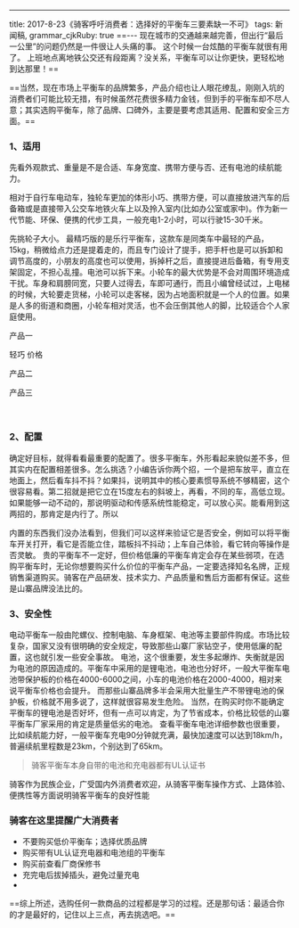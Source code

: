 ---
title: 2017-8-23《骑客呼吁消费者：选择好的平衡车三要素缺一不可》
tags: 新闻稿,
grammar_cjkRuby: true
==---
现在城市的交通越来越完善，但出行“最后一公里”的问题仍然是一件很让人头痛的事。
这个时候一台炫酷的平衡车就很有用了。
上班地点离地铁公交还有段距离？没关系，平衡车可以让你更快，更轻松地到达那里！==


==当然，现在市场上平衡车的品牌繁多，产品介绍也让人眼花缭乱，刚刚入坑的消费者们可能比较无措，有时候虽然花费很多精力金钱，但到手的平衡车却不尽人意；其实选购平衡车，除了品牌、口碑外，主要是要考虑其适用、配置和安全三方面。==


### 1、适用
先看外观款式、重量是不是合适、车身宽度、携带方便与否、还有电池的续航能力。

相对于自行车电动车，独轮车更加的体形小巧、携带方便，可以直接放进汽车的后备箱或是直接带入公交车地铁火车上以及拎入室内(比如办公室或家中)。作为新一代节能、环保、便携的代步工具，一般充电1-2小时，可以行驶15-30千米。



先挑轮子大小。 最精巧版的是乐行平衡车，这款车是同类车中最轻的产品，15kg，稍微给点力还是提着走的，而且专门设计了提手，把手杆也是可以拆卸和调节高度的，小朋友的高度也可以使用，拆掉杆之后，直接提进后备箱，有专用支架固定，不担心乱撞。电池可以拆下来。小轮车的最大优势是不会对周围环境造成干扰。车身和肩膀同宽，只要人过得去，车即可通行，而且小编曾经试过，上电梯的时候，大轮要走货梯，小轮可以走客梯，因为占地面积就是一个人的位置。如果是人多的街道和商圈，小轮车相对灵活，也不会压倒其他人的脚，比较适合个人家庭使用。

产品一

轻巧 
价格

产品二

产品三

　　
###  2、配置 
确定好目标，就得看看最重要的配置了。很多平衡车，外形看起来貌似差不多，但其实内在配置相差很多。怎么挑选？小编告诉你两个招，一个是把车放平，直立在地面上，然后看车抖不抖？如果抖，说明其中的核心要素惯导系统不够精密，这个很容易看。第二招就是把它立在15度左右的斜坡上，再看，不同的车，高低立现。如果能够一动不动的，那说明驱动和传感系统性能稳定，可以放心买。能看用到这两招的，那肯定是内行了。所以

内置的东西我们没办法看到，但我们可以这样来验证它是否安全，例如可以将平衡车开关打开，看它是否能立住，踏板抖不抖动；上车自己体验，看它转向等操作是否灵敏。
贵的平衡车不一定好，但价格低廉的平衡车肯定会存在某些弱项，在选购平衡车时，无论你想要购买什么价位的平衡车产品，一定要选择知名名牌，正规销售渠道购买。骑客在产品研发、技术实力、产品质量和售后方面都有保证。这些是山寨品牌没法比的。　　

###  3、安全性
电动平衡车一般由陀螺仪、控制电脑、车身框架、电池等主要部件购成。市场比较复杂，国家又没有很明确的安全规定，导致那些山寨厂家钻空子，使用低廉的配置，这也就引发一些安全事故。
电池，这个很重要，发生多起爆炸、失衡就是因为电池的原因造成的。平衡车中采用的是锂电池，电池也分好坏，一般大平衡车电池带保护板的价格在4000-6000之间，小车的电池价格在2000-4000，相对来说平衡车价格也会提升。
而那些山寨品牌多半会采用大批量生产不带锂电池的保护板，价格就不用多说了，这样就很容易发生危险。
当然，在购买时你不能确定平衡车的锂电池是否好坏，但有一点可以肯定，为了节省成本，价格比较低的山寨平衡车厂家采用的肯定是质量低劣的电池。
查看平衡车电池详细参数也很重要，比如续航能力好，一般平衡车充电90分钟就充满，最快加速度可以达到18km/h，普遍续航里程数是23km，个别达到了65km。

> 骑客平衡车本身自带的电池和充电器都有UL认证书



骑客作为民族企业，广受国内外消费者欢迎，从骑客平衡车操作方式、上路体验、便携性等方面说明骑客平衡车的良好性能





###  骑客在这里提醒广大消费者 
* 不要购买低价平衡车；选择优质品牌 
* 购买带有UL认证充电器和电池组的平衡车 
* 购买前查看厂商保修书 
* 充完电后拔掉插头，避免过量充电
* 

==综上所述，选购任何一款商品的过程都是学习的过程。还是那句话：最适合你的才是最好的，记住以上三点，再去挑选吧。==